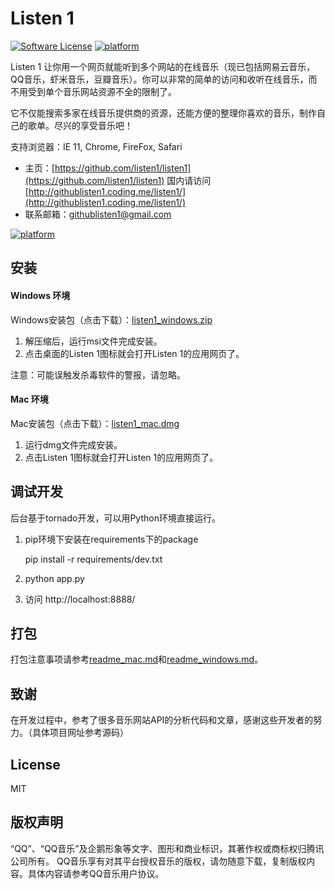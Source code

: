 Listen 1
==========

[![Software License](https://img.shields.io/badge/license-MIT-brightgreen.svg)](LICENSE)
[![platform](https://img.shields.io/badge/python-2.7-green.svg)]()

Listen 1 让你用一个网页就能听到多个网站的在线音乐（现已包括网易云音乐，QQ音乐，虾米音乐，豆瓣音乐）。你可以非常的简单的访问和收听在线音乐，而不用受到单个音乐网站资源不全的限制了。

它不仅能搜索多家在线音乐提供商的资源，还能方便的整理你喜欢的音乐，制作自己的歌单。尽兴的享受音乐吧！

支持浏览器：IE 11, Chrome, FireFox, Safari

* 主页：[https://github.com/listen1/listen1](https://github.com/listen1/listen1) 国内请访问[http://githublisten1.coding.me/listen1/](http://githublisten1.coding.me/listen1/)
* 联系邮箱：githublisten1@gmail.com

[![platform](http://i.imgur.com/if4CNr2.png?1)]()


安装
----
#### Windows 环境
Windows安装包（点击下载）：[listen1_windows.zip](https://github.com/listen1/listen1/releases/download/v1.0/listen1_windows_v1_0.zip)

1. 解压缩后，运行msi文件完成安装。
2. 点击桌面的Listen 1图标就会打开Listen 1的应用网页了。  

注意：可能误触发杀毒软件的警报，请忽略。

#### Mac 环境
Mac安装包（点击下载）：[listen1_mac.dmg](https://github.com/listen1/listen1/releases/download/v1.0/listen1_mac_v1_0.dmg)

1. 运行dmg文件完成安装。
2. 点击Listen 1图标就会打开Listen 1的应用网页了。

调试开发
----------
后台基于tornado开发，可以用Python环境直接运行。

1. pip环境下安装在requirements下的package

	pip install -r requirements/dev.txt

2. python app.py
3. 访问 http://localhost:8888/

打包
----
打包注意事项请参考[readme_mac.md](https://github.com/listen1/listen1/blob/master/readme_mac.md)和[readme_windows.md](https://github.com/listen1/listen1/blob/master/readme_windows.md)。

致谢
----
在开发过程中，参考了很多音乐网站API的分析代码和文章，感谢这些开发者的努力。（具体项目网址参考源码）


License
--------
MIT

版权声明
--------
“QQ”、“QQ音乐”及企鹅形象等文字、图形和商业标识，其著作权或商标权归腾讯公司所有。
QQ音乐享有对其平台授权音乐的版权，请勿随意下载，复制版权内容。具体内容请参考QQ音乐用户协议。
